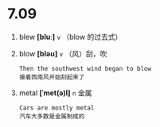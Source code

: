 # 7.09



































1. blew **[bluː]** `v` （blow 的过去式）

2. blow **[bləʊ]** `v` （风）刮，吹
    ```
    Then the southwest wind began to blow
    接着西南风开始刮起来了
    ```

3. metal **[ˈmet(ə)l]** `n` 金属
    ```
    Cars are mostly metal
    汽车大多数是金属制成的
    ```
